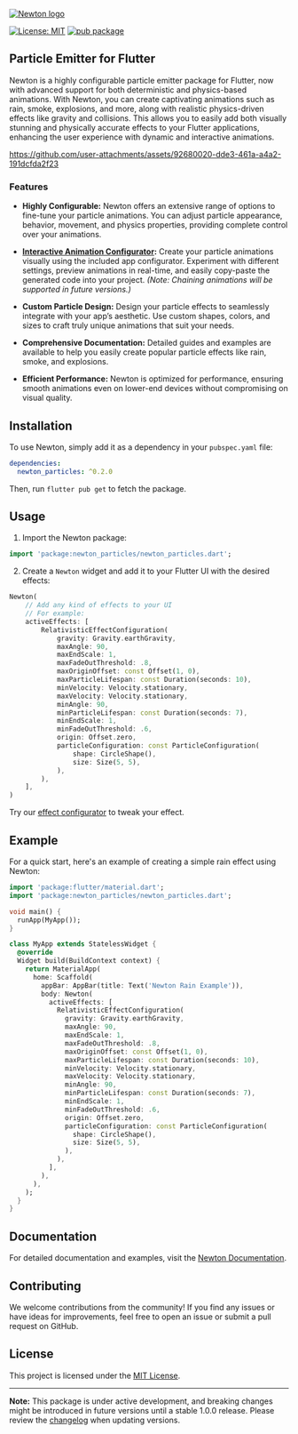 
<picture>
    <source srcset="https://raw.github.com/tguerin/newton/main/graphics/newton-dark.png" media="(prefers-color-scheme: dark)">
    <img
        src=""
        alt=""
      />
</picture>

[![Newton logo](https://raw.github.com/tguerin/newton/main/graphics/newton-light.png#gh-light-mode-only)](https://github.com/tguerin/newton/blob/main/graphics/newton-light.png#gh-light-mode-only)

<a href="https://opensource.org/licenses/MIT"><img src="https://img.shields.io/badge/license-MIT-purple.svg" alt="License: MIT"></a>
[![pub package](https://img.shields.io/pub/v/newton_particles.svg)](https://pub.dev/packages/newton_particles)

## Particle Emitter for Flutter

Newton is a highly configurable particle emitter package for Flutter, now with advanced support for both deterministic and physics-based animations. With Newton, you can create captivating animations such as rain, smoke, explosions, and more, along with realistic physics-driven effects like gravity and collisions. This allows you to easily add both visually stunning and physically accurate effects to your Flutter applications, enhancing the user experience with dynamic and interactive animations.

https://github.com/user-attachments/assets/92680020-dde3-461a-a4a2-191dcfda2f23


### Features

- **Highly Configurable:** Newton offers an extensive range of options to fine-tune your particle animations. You can adjust particle appearance, behavior, movement, and physics properties, providing complete control over your animations.

- **[Interactive Animation Configurator](https://newton.7omtech.fr/docs/configurator):** Create your particle animations visually using the included app configurator. Experiment with different settings, preview animations in real-time, and easily copy-paste the generated code into your project. *(Note: Chaining animations will be supported in future versions.)*

- **Custom Particle Design:** Design your particle effects to seamlessly integrate with your app’s aesthetic. Use custom shapes, colors, and sizes to craft truly unique animations that suit your needs.

- **Comprehensive Documentation:** Detailed guides and examples are available to help you easily create popular particle effects like rain, smoke, and explosions.

- **Efficient Performance:** Newton is optimized for performance, ensuring smooth animations even on lower-end devices without compromising on visual quality.


## Installation

To use Newton, simply add it as a dependency in your `pubspec.yaml` file:

```yaml
dependencies:
  newton_particles: ^0.2.0
```

Then, run `flutter pub get` to fetch the package.

## Usage

1. Import the Newton package:

```dart
import 'package:newton_particles/newton_particles.dart';
```

2. Create a `Newton` widget and add it to your Flutter UI with the desired effects:

```dart
Newton(
    // Add any kind of effects to your UI
    // For example:
    activeEffects: [
        RelativisticEffectConfiguration(
            gravity: Gravity.earthGravity,
            maxAngle: 90,
            maxEndScale: 1,
            maxFadeOutThreshold: .8,
            maxOriginOffset: const Offset(1, 0),
            maxParticleLifespan: const Duration(seconds: 10),
            minVelocity: Velocity.stationary,
            maxVelocity: Velocity.stationary,
            minAngle: 90,
            minParticleLifespan: const Duration(seconds: 7),
            minEndScale: 1,
            minFadeOutThreshold: .6,
            origin: Offset.zero,
            particleConfiguration: const ParticleConfiguration(
                shape: CircleShape(),
                size: Size(5, 5),
            ),
        ),
    ],
)
```

Try our [effect configurator](https://newton.7omtech.fr/docs/configurator) to tweak your effect.

## Example

For a quick start, here's an example of creating a simple rain effect using Newton:

```dart
import 'package:flutter/material.dart';
import 'package:newton_particles/newton_particles.dart';

void main() {
  runApp(MyApp());
}

class MyApp extends StatelessWidget {
  @override
  Widget build(BuildContext context) {
    return MaterialApp(
      home: Scaffold(
        appBar: AppBar(title: Text('Newton Rain Example')),
        body: Newton(
          activeEffects: [
            RelativisticEffectConfiguration(
              gravity: Gravity.earthGravity,
              maxAngle: 90,
              maxEndScale: 1,
              maxFadeOutThreshold: .8,
              maxOriginOffset: const Offset(1, 0),
              maxParticleLifespan: const Duration(seconds: 10),
              minVelocity: Velocity.stationary,
              maxVelocity: Velocity.stationary,
              minAngle: 90,
              minParticleLifespan: const Duration(seconds: 7),
              minEndScale: 1,
              minFadeOutThreshold: .6,
              origin: Offset.zero,
              particleConfiguration: const ParticleConfiguration(
                shape: CircleShape(),
                size: Size(5, 5),
              ),
            ),
          ],
        ),
      ),
    );
  }
}
```

## Documentation

For detailed documentation and examples, visit the [Newton Documentation](https://newton.7omtech.fr).

## Contributing

We welcome contributions from the community! If you find any issues or have ideas for improvements, feel free to open an issue or submit a pull request on GitHub.

## License

This project is licensed under the [MIT License](https://github.com/tguerin/newton/blob/main/LICENSE).

---

**Note:** This package is under active development, and breaking changes might be introduced in future versions until a stable 1.0.0 release. Please review the [changelog](CHANGELOG.md) when updating versions.
